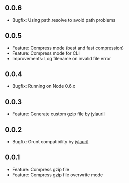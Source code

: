 ## 0.0.6
+ Bugfix: Using path.resolve to avoid path problems

## 0.0.5
+ Feature: Compress mode (best and fast compression)
+ Feature: Compress mode for CLI
+ Improvements: Log filename on invalid file error

## 0.0.4
+ Bugfix: Running on Node 0.6.x

## 0.0.3
+ Feature: Generate custom gzip file by [jylauril](https://github.com/jylauril)

## 0.0.2
+ Bugfix: Grunt compatibility by [jylauril](https://github.com/jylauril)

## 0.0.1
+ Feature: Compress gzip file
+ Feature: Compress gzip file overwrite mode
